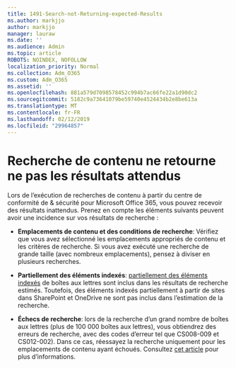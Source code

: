 ```yaml
---
title: 1491-Search-not-Returning-expected-Results
ms.author: markjjo
author: markjjo
manager: lauraw
ms.date: ''
ms.audience: Admin
ms.topic: article
ROBOTS: NOINDEX, NOFOLLOW
localization_priority: Normal
ms.collection: Adm_O365
ms.custom: Adm_O365
ms.assetid: ''
ms.openlocfilehash: 881a579d7098578452c994b7ac66fe22a1d90dc2
ms.sourcegitcommit: 5182c9a73641079be59740e4524434b2e8be613a
ms.translationtype: MT
ms.contentlocale: fr-FR
ms.lasthandoff: 02/12/2019
ms.locfileid: "29964857"
---
```

# <a name="content-search-not-returning-expected-results"></a>Recherche de contenu ne retourne ne pas les résultats attendus

Lors de l’exécution de recherches de contenu à partir du centre de conformité de & sécurité pour Microsoft Office 365, vous pouvez recevoir des résultats inattendus. Prenez en compte les éléments suivants peuvent avoir une incidence sur vos résultats de recherche :

- **Emplacements de contenu et des conditions de recherche**: Vérifiez que vous avez sélectionné les emplacements appropriés de contenu et les critères de recherche. Si vous avez exécuté une recherche de grande taille (avec nombreux emplacements), pensez à diviser en plusieurs recherches.

- **Partiellement des éléments indexés**: [partiellement des éléments indexés](https://docs.microsoft.com/office365/securitycompliance/partially-indexed-items-in-content-search) de boîtes aux lettres sont inclus dans les résultats de recherche estimés. Toutefois, des éléments indexés partiellement à partir de sites dans SharePoint et OneDrive ne sont pas inclus dans l’estimation de la recherche.

- **Échecs de recherche**: lors de la recherche d’un grand nombre de boîtes aux lettres (plus de 100 000 boîtes aux lettres), vous obtiendrez des erreurs de recherche, avec des codes d’erreur tel que CS008-009 et CS012-002). Dans ce cas, réessayez la recherche uniquement pour les emplacements de contenu ayant échoués. Consultez [cet article](https://docs.microsoft.com/office365/securitycompliance/retry-failed-content-search) pour plus d’informations.
